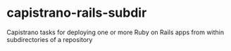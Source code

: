 capistrano-rails-subdir
=======================

Capistrano tasks for deploying one or more Ruby on Rails apps from within subdirectories of a repository
